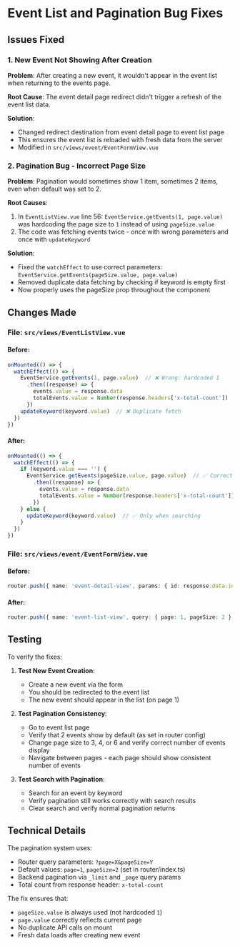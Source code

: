 # Event List and Pagination Bug Fixes

## Issues Fixed

### 1. New Event Not Showing After Creation
**Problem**: After creating a new event, it wouldn't appear in the event list when returning to the events page.

**Root Cause**: The event detail page redirect didn't trigger a refresh of the event list data.

**Solution**: 
- Changed redirect destination from event detail page to event list page
- This ensures the event list is reloaded with fresh data from the server
- Modified in `src/views/event/EventFormView.vue`

### 2. Pagination Bug - Incorrect Page Size
**Problem**: Pagination would sometimes show 1 item, sometimes 2 items, even when default was set to 2.

**Root Causes**:
1. In `EventListView.vue` line 56: `EventService.getEvents(1, page.value)` was hardcoding the page size to `1` instead of using `pageSize.value`
2. The code was fetching events twice - once with wrong parameters and once with `updateKeyword`

**Solution**:
- Fixed the `watchEffect` to use correct parameters: `EventService.getEvents(pageSize.value, page.value)`
- Removed duplicate data fetching by checking if keyword is empty first
- Now properly uses the pageSize prop throughout the component

## Changes Made

### File: `src/views/EventListView.vue`

#### Before:
```typescript
onMounted(() => {
  watchEffect(() => {
    EventService.getEvents(1, page.value)  // ❌ Wrong: hardcoded 1
      .then((response) => {
        events.value = response.data
        totalEvents.value = Number(response.headers['x-total-count'])
      })
    updateKeyword(keyword.value)  // ❌ Duplicate fetch
  })  
})
```

#### After:
```typescript
onMounted(() => {
  watchEffect(() => {
    if (keyword.value === '') {
      EventService.getEvents(pageSize.value, page.value)  // ✅ Correct params
        .then((response) => {
          events.value = response.data
          totalEvents.value = Number(response.headers['x-total-count'])
        })
    } else {
      updateKeyword(keyword.value)  // ✅ Only when searching
    }
  })  
})
```

### File: `src/views/event/EventFormView.vue`

#### Before:
```typescript
router.push({ name: 'event-detail-view', params: { id: response.data.id } })
```

#### After:
```typescript
router.push({ name: 'event-list-view', query: { page: 1, pageSize: 2 } })
```

## Testing

To verify the fixes:

1. **Test New Event Creation**:
   - Create a new event via the form
   - You should be redirected to the event list
   - The new event should appear in the list (on page 1)

2. **Test Pagination Consistency**:
   - Go to event list page
   - Verify that 2 events show by default (as set in router config)
   - Change page size to 3, 4, or 6 and verify correct number of events display
   - Navigate between pages - each page should show consistent number of events

3. **Test Search with Pagination**:
   - Search for an event by keyword
   - Verify pagination still works correctly with search results
   - Clear search and verify normal pagination returns

## Technical Details

The pagination system uses:
- Router query parameters: `?page=X&pageSize=Y`
- Default values: `page=1`, `pageSize=2` (set in router/index.ts)
- Backend pagination via `_limit` and `_page` query params
- Total count from response header: `x-total-count`

The fix ensures that:
- `pageSize.value` is always used (not hardcoded `1`)
- `page.value` correctly reflects current page
- No duplicate API calls on mount
- Fresh data loads after creating new event
